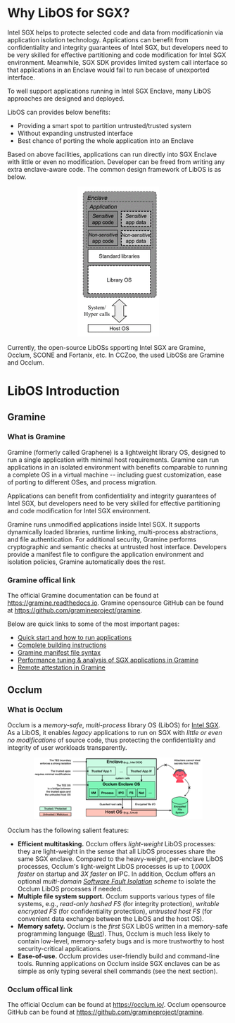 # Why LibOS for SGX?
Intel SGX helps to protecte selected code and data from modificationin  via application
isolation technology. Applications can benefit from confidentiality and integrity
guarantees of Intel SGX, but developers need to be very skilled for effective
partitioning and code modification for Intel SGX environment. Meanwhile, SGX SDK
provides limited system call interface so that applications in an Enclave would
fail to run becase of unexported interface.

To well support applications running in Intel SGX Enclave, many LibOS approaches
are designed and deployed.

LibOS can provides below benefits:
- Providing a smart spot to partition untrusted/trusted system
- Without expanding unstrusted interface
- Best chance of porting the whole application into an Enclave

Based on above facilities, applications can run directly into SGX Enclave with
little or even no modification.
Developer can be freed from writing any extra enclave-aware code.
The common design framework of LibOS is as below. 

<div align="center">
<p align="center"> <img src="libos.png" height="340px"><br></p>
</div>

Currently, the open-source LibOSs spporting Intel SGX are Gramine, Occlum, SCONE
and Fortanix, etc.
In CCZoo, the used LibOSs are Gramine and Occlum.

# LibOS Introduction

## Gramine

### What is Gramine 
Gramine (formerly called Graphene) is a lightweight library OS, designed to run
a single application with minimal host requirements. Gramine can run applications
in an isolated environment with benefits comparable to running a complete OS in
a virtual machine -- including guest customization, ease of porting to different
OSes, and process migration.

Applications can benefit from confidentiality and integrity guarantees of Intel SGX,
but developers need to be very skilled for effective partitioning and code modification
for Intel SGX environment.

Gramine runs unmodified applications inside Intel SGX. It supports dynamically
loaded libraries, runtime linking, multi-process abstractions, and file authentication.
For additional security, Gramine performs cryptographic and semantic checks at
untrusted host interface. Developers provide a manifest file to configure the
application environment and isolation policies, Gramine automatically does the rest.

### Gramine offical link

The official Gramine documentation can be found at https://gramine.readthedocs.io.
Gramine opensource GitHub can be found at https://github.com/gramineproject/gramine.

Below are quick links to some of the most important pages:

- [Quick start and how to run applications](https://gramine.readthedocs.io/en/latest/quickstart.html)
- [Complete building instructions](https://gramine.readthedocs.io/en/latest/devel/building.html)
- [Gramine manifest file syntax](https://gramine.readthedocs.io/en/latest/manifest-syntax.html)
- [Performance tuning & analysis of SGX applications in Gramine](https://gramine.readthedocs.io/en/latest/devel/performance.html)
- [Remote attestation in Gramine](https://gramine.readthedocs.io/en/latest/attestation.html)

## Occlum

### What is Occlum
Occlum is a *memory-safe*, *multi-process* library OS (LibOS) for [Intel SGX](https://software.intel.com/en-us/sgx).
As a LibOS, it enables *legacy* applications to run on SGX with *little or even no modifications*
of source code, thus protecting the confidentiality and integrity of user workloads
transparently.

<div align="center">

<p align="center"> <img src="occlum.png" height="140px"><br></p>

</div>


Occlum has the following salient features:

  * **Efficient multitasking.**
  Occlum offers _light-weight_ LibOS processes: they are light-weight in the sense
  that all LibOS processes share the same SGX enclave. Compared to the heavy-weight,
  per-enclave LibOS processes, Occlum's light-weight LibOS processes is up to
  _1,000X faster_ on startup and _3X faster_ on IPC. In addition, Occlum offers
  an optional _multi-domain [Software Fault Isolation](http://www.cse.psu.edu/~gxt29/papers/sfi-final.pdf) scheme_
  to isolate the Occlum LibOS processes if needed.
  * **Multiple file system support.**
  Occlum supports various types of file systems, e.g., _read-only hashed FS_ (for integrity protection),
  _writable encrypted FS_ (for confidentiality protection), _untrusted host FS_
  (for convenient data exchange between the LibOS and the host OS).
  * **Memory safety.**
  Occlum is the _first_ SGX LibOS written in a memory-safe programming language ([Rust](https://www.rust-lang.org/)).
  Thus, Occlum is much less likely to contain low-level, memory-safety bugs and
  is more trustworthy to host security-critical applications.
  * **Ease-of-use.**
  Occlum provides user-friendly build and command-line tools. Running applications
  on Occlum inside SGX enclaves can be as simple as only typing several shell
  commands (see the next section).

### Occlum offical link
The official Occlum can be found at https://occlum.io/.
Occlum opensource GitHub can be found at https://github.com/gramineproject/gramine.



